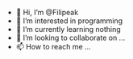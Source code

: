 - 👋 Hi, I’m @Filipeak
- 👀 I’m interested in programming
- 🌱 I’m currently learning nothing
- 💞️ I’m looking to collaborate on ...
- 📫 How to reach me ...

<!---
Filipeak/Filipeak is a ✨ special ✨ repository because its `README.md` (this file) appears on your GitHub profile.
You can click the Preview link to take a look at your changes.
--->
